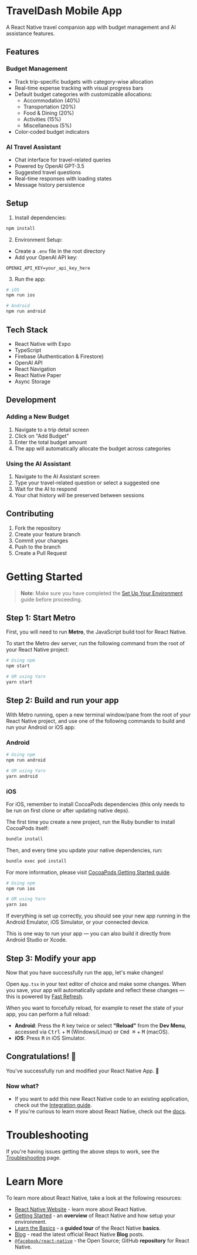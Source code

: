 # TravelDash Mobile App

A React Native travel companion app with budget management and AI assistance features.

## Features

### Budget Management
- Track trip-specific budgets with category-wise allocation
- Real-time expense tracking with visual progress bars
- Default budget categories with customizable allocations:
  - Accommodation (40%)
  - Transportation (20%)
  - Food & Dining (20%)
  - Activities (15%)
  - Miscellaneous (5%)
- Color-coded budget indicators

### AI Travel Assistant
- Chat interface for travel-related queries
- Powered by OpenAI GPT-3.5
- Suggested travel questions
- Real-time responses with loading states
- Message history persistence

## Setup

1. Install dependencies:
```bash
npm install
```

2. Environment Setup:
- Create a `.env` file in the root directory
- Add your OpenAI API key:
```
OPENAI_API_KEY=your_api_key_here
```

3. Run the app:
```bash
# iOS
npm run ios

# Android
npm run android
```

## Tech Stack

- React Native with Expo
- TypeScript
- Firebase (Authentication & Firestore)
- OpenAI API
- React Navigation
- React Native Paper
- Async Storage

## Development

### Adding a New Budget
1. Navigate to a trip detail screen
2. Click on "Add Budget"
3. Enter the total budget amount
4. The app will automatically allocate the budget across categories

### Using the AI Assistant
1. Navigate to the AI Assistant screen
2. Type your travel-related question or select a suggested one
3. Wait for the AI to respond
4. Your chat history will be preserved between sessions

## Contributing

1. Fork the repository
2. Create your feature branch
3. Commit your changes
4. Push to the branch
5. Create a Pull Request

# Getting Started

> **Note**: Make sure you have completed the [Set Up Your Environment](https://reactnative.dev/docs/set-up-your-environment) guide before proceeding.

## Step 1: Start Metro

First, you will need to run **Metro**, the JavaScript build tool for React Native.

To start the Metro dev server, run the following command from the root of your React Native project:

```sh
# Using npm
npm start

# OR using Yarn
yarn start
```

## Step 2: Build and run your app

With Metro running, open a new terminal window/pane from the root of your React Native project, and use one of the following commands to build and run your Android or iOS app:

### Android

```sh
# Using npm
npm run android

# OR using Yarn
yarn android
```

### iOS

For iOS, remember to install CocoaPods dependencies (this only needs to be run on first clone or after updating native deps).

The first time you create a new project, run the Ruby bundler to install CocoaPods itself:

```sh
bundle install
```

Then, and every time you update your native dependencies, run:

```sh
bundle exec pod install
```

For more information, please visit [CocoaPods Getting Started guide](https://guides.cocoapods.org/using/getting-started.html).

```sh
# Using npm
npm run ios

# OR using Yarn
yarn ios
```

If everything is set up correctly, you should see your new app running in the Android Emulator, iOS Simulator, or your connected device.

This is one way to run your app — you can also build it directly from Android Studio or Xcode.

## Step 3: Modify your app

Now that you have successfully run the app, let's make changes!

Open `App.tsx` in your text editor of choice and make some changes. When you save, your app will automatically update and reflect these changes — this is powered by [Fast Refresh](https://reactnative.dev/docs/fast-refresh).

When you want to forcefully reload, for example to reset the state of your app, you can perform a full reload:

- **Android**: Press the <kbd>R</kbd> key twice or select **"Reload"** from the **Dev Menu**, accessed via <kbd>Ctrl</kbd> + <kbd>M</kbd> (Windows/Linux) or <kbd>Cmd ⌘</kbd> + <kbd>M</kbd> (macOS).
- **iOS**: Press <kbd>R</kbd> in iOS Simulator.

## Congratulations! :tada:

You've successfully run and modified your React Native App. :partying_face:

### Now what?

- If you want to add this new React Native code to an existing application, check out the [Integration guide](https://reactnative.dev/docs/integration-with-existing-apps).
- If you're curious to learn more about React Native, check out the [docs](https://reactnative.dev/docs/getting-started).

# Troubleshooting

If you're having issues getting the above steps to work, see the [Troubleshooting](https://reactnative.dev/docs/troubleshooting) page.

# Learn More

To learn more about React Native, take a look at the following resources:

- [React Native Website](https://reactnative.dev) - learn more about React Native.
- [Getting Started](https://reactnative.dev/docs/environment-setup) - an **overview** of React Native and how setup your environment.
- [Learn the Basics](https://reactnative.dev/docs/getting-started) - a **guided tour** of the React Native **basics**.
- [Blog](https://reactnative.dev/blog) - read the latest official React Native **Blog** posts.
- [`@facebook/react-native`](https://github.com/facebook/react-native) - the Open Source; GitHub **repository** for React Native.
